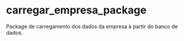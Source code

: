 # carregar_empresa_package

Package de carregamento dos dados da empresa à partir do banco de dados.